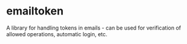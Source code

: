 emailtoken
==========

A library for handling tokens in emails - can be used for verification of allowed operations, automatic login, etc.
